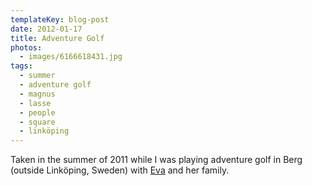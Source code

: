 ```yaml
---
templateKey: blog-post
date: 2012-01-17
title: Adventure Golf
photos:
  - images/6166618431.jpg
tags:
  - summer
  - adventure golf
  - magnus
  - lasse
  - people
  - square
  - linköping
---
```


Taken in the summer of 2011 while I was playing adventure golf in Berg (outside Linköping, Sweden) with [Eva](http://log.brusman.net) and her family.

